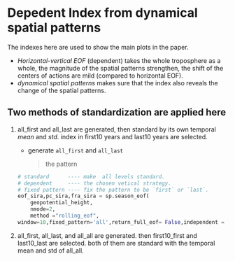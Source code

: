 # Depedent Index from dynamical spatial patterns
The indexes here are used to show the main plots in the paper.
- *Horizontal-vertical EOF* (dependent) takes the whole troposphere as a whole, the magnitude of the spatial patterns strengthen, the shift of the centers of actions are mild (compared to horizontal EOF).
- *dynamical spatial patterns* makes sure that the index also reveals the change of the spatial patterns. 

## Two methods of standardization are applied here 
1. all_first and all_last are generated, then standard by its own temporal *mean* and *std*. index in first10 years and last10 years are selected.

    - generate `all_first` and `all_last`
    
        > the pattern 
    ```python
    # standard      ---- make  all levels standard.
    # dependent     ---- the chosen vetical strategy.
    # fixed pattern ---- fix the pattern to be `first` or `last`.
    eof_sira,pc_sira,fra_sira = sp.season_eof(
        geopotential_height,
        nmode=2,
        method ="rolling_eof",
    window=10,fixed_pattern='all',return_full_eof= False,independent = True,standard=True)
    ```



2. all_first, all_last, and all_all are generated. then first10_first and last10_last are selected. both of them are standard with the temporal mean and std of all_all.
